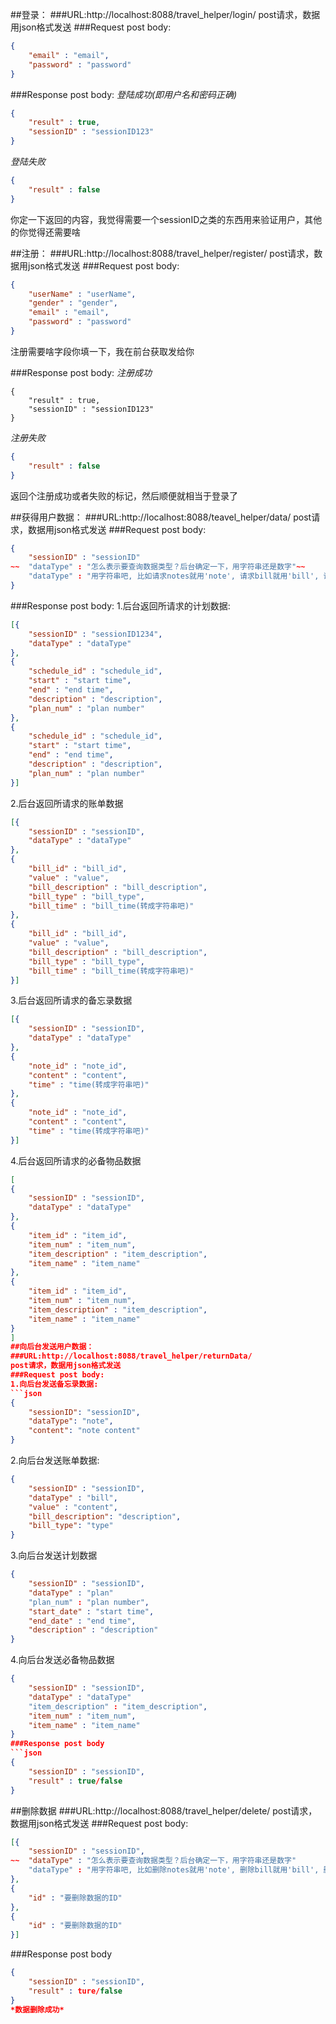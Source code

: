 ##登录：
###URL:http://localhost:8088/travel_helper/login/
post请求，数据用json格式发送
###Request post body:
```json
{
	"email" : "email",
	"password" : "password"
}
```
###Response post body:
*登陆成功(即用户名和密码正确)*
```json
{
	"result" : true,
	"sessionID" : "sessionID123"
}
```
*登陆失败*
```json
{
	"result" : false
}
```
你定一下返回的内容，我觉得需要一个sessionID之类的东西用来验证用户，其他的你觉得还需要啥


##注册：
###URL:http://localhost:8088/travel_helper/register/
post请求，数据用json格式发送
###Request post body:
```json
{
	"userName" : "userName",
	"gender" : "gender",
	"email" : "email",
	"password" : "password"
}
```
注册需要啥字段你填一下，我在前台获取发给你

###Response post body:
*注册成功*
```josn
{
	"result" : true,
	"sessionID" : "sessionID123"
}
```
*注册失败*
```json
{
	"result" : false
}
```
返回个注册成功或者失败的标记，然后顺便就相当于登录了

##获得用户数据：
###URL:http://localhost:8088/teavel_helper/data/
post请求，数据用json格式发送
###Request post body:
```json
{
	"sessionID" : "sessionID"
~~	"dataType" : "怎么表示要查询数据类型？后台确定一下，用字符串还是数字"~~
	"dataType" : "用字符串吧, 比如请求notes就用'note', 请求bill就用'bill', 请求plan就用'plan', 都用单数吧"
}
```
###Response post body:
1.后台返回所请求的计划数据:
```json
[{
	"sessionID" : "sessionID1234",
	"dataType" : "dataType"
},
{
	"schedule_id" : "schedule_id",
	"start" : "start time",
	"end" : "end time",
	"description" : "description",
	"plan_num" : "plan number"
},
{
	"schedule_id" : "schedule_id",
	"start" : "start time",
	"end" : "end time",
	"description" : "description",
	"plan_num" : "plan number"
}]
```
2.后台返回所请求的账单数据
```json
[{
	"sessionID" : "sessionID",
	"dataType" : "dataType"
},
{
	"bill_id" : "bill_id",
	"value" : "value",
	"bill_description" : "bill_description",
	"bill_type" : "bill_type",
	"bill_time" : "bill_time(转成字符串吧)"
},
{
	"bill_id" : "bill_id",
	"value" : "value",
	"bill_description" : "bill_description",
	"bill_type" : "bill_type",
	"bill_time" : "bill_time(转成字符串吧)"
}]
```
3.后台返回所请求的备忘录数据
```json
[{
	"sessionID" : "sessionID",
	"dataType" : "dataType"
},
{
	"note_id" : "note_id",
	"content" : "content",
	"time" : "time(转成字符串吧)"
},
{
	"note_id" : "note_id",
	"content" : "content",
	"time" : "time(转成字符串吧)"
}]
```
4.后台返回所请求的必备物品数据
```json
[
{
	"sessionID" : "sessionID",
	"dataType" : "dataType"
},
{
	"item_id" : "item_id",
	"item_num" : "item_num",
	"item_description" : "item_description",
	"item_name" : "item_name"
},
{
	"item_id" : "item_id",
	"item_num" : "item_num",
	"item_description" : "item_description",
	"item_name" : "item_name"
}
]
##向后台发送用户数据：
###URL:http://localhost:8088/travel_helper/returnData/
post请求，数据用json格式发送
###Request post body:
1.向后台发送备忘录数据:
```json
{
	"sessionID": "sessionID",
	"dataType": "note",
	"content": "note content"
}
```
2.向后台发送账单数据:
```json
{
	"sessionID" : "sessionID",
	"dataType" : "bill",
	"value" : "content",
	"bill_description": "description",
	"bill_type": "type"
}
```
3.向后台发送计划数据
```json
{
	"sessionID" : "sessionID",
	"dataType" : "plan"
	"plan_num" : "plan number",
	"start_date" : "start time",
	"end_date" : "end time",
	"description" : "description"
}
```
4.向后台发送必备物品数据
```json
{
	"sessionID" : "sessionID",
	"dataType" : "dataType"
	"item_description" : "item_description",
	"item_num" : "item_num",
	"item_name" : "item_name"
}
###Response post body  
```json
{
	"sessionID" : "sessionID",
	"result" : true/false
}
```

##删除数据
###URL:http://localhost:8088/travel_helper/delete/
post请求，数据用json格式发送
###Request post body:
```json
[{
	"sessionID" : "sessionID",
~~	"dataType" : "怎么表示要查询数据类型？后台确定一下，用字符串还是数字"
	"dataType" : "用字符串吧, 比如删除notes就用'note', 删除bill就用'bill', 删除plan就用'plan', 删除item就用'item',都用单数吧"
},
{
	"id" : "要删除数据的ID"
},
{
	"id" : "要删除数据的ID"
}]
```
###Response post body
```json
{
	"sessionID" : "sessionID",
	"result" : ture/false
}
*数据删除成功*

